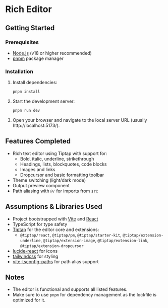 # Rich Editor

## Getting Started

### Prerequisites
- [Node.js](https://nodejs.org/) (v18 or higher recommended)
- [pnpm](https://pnpm.io/) package manager

### Installation

1. Install dependencies:
   ```sh
   pnpm install
   ```
2. Start the development server:
   ```sh
   pnpm run dev
   ```
3. Open your browser and navigate to the local server URL (usually http://localhost:5173/).

## Features Completed
- Rich text editor using Tiptap with support for:
  - Bold, italic, underline, strikethrough
  - Headings, lists, blockquotes, code blocks
  - Images and links
  - Dropcursor and basic formatting toolbar
- Theme switching (light/dark mode)
- Output preview component
- Path aliasing with `@/` for imports from `src`

## Assumptions & Libraries Used
- Project bootstrapped with [Vite](https://vitejs.dev/) and [React](https://react.dev/)
- TypeScript for type safety
- [Tiptap](https://tiptap.dev/) for the editor core and extensions:
  - `@tiptap/react`, `@tiptap/pm`, `@tiptap/starter-kit`, `@tiptap/extension-underline`, `@tiptap/extension-image`, `@tiptap/extension-link`, `@tiptap/extension-dropcursor`
- [lucide-react](https://lucide.dev/) for icons
- [tailwindcss](https://tailwindcss.com/) for styling
- [vite-tsconfig-paths](https://github.com/aleclarson/vite-tsconfig-paths) for path alias support

## Notes
- The editor is functional and supports all listed features.
- Make sure to use `pnpm` for dependency management as the lockfile is optimized for it.